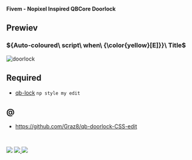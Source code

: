 <b>Fivem - Nopixel Inspired QBCore Doorlock</b>

## Prewiev

### ${Auto-coloured\ script\ when\ {\color{yellow}[E]}}\ Title$


![doorlock](https://github.com/c0denest/qb-doorlock/assets/143138850/b5b35ebd-d0a0-4e16-91af-c48f0c2f2772)

## Required
* [qb-lock](https://github.com/c0denest/qb-lock) `np style my edit`

## @
* https://github.com/Graz8/qb-doorlock-CSS-edit

<br>

<a href="https://discord.gg/NC3NxVWKxk" target="_blank"><img src="https://img.shields.io/badge/codenest-5865F2?style=for-the-badge&logo=discord&logoColor=white"/></a>
<a href="https://www.youtube.com/@CodeNestt" target="_blank"><img src="https://img.shields.io/badge/@CodeNestt-FF0000?style=for-the-badge&logo=youtube&logoColor=white"/> </a>
<a href="https://codenest.tebex.io" target="_blank"><img src="https://img.shields.io/badge/codenest.tebex.io-%5DE3E2?style=for-the-badge&logo=telegraph&logoColor=white"/></a>
